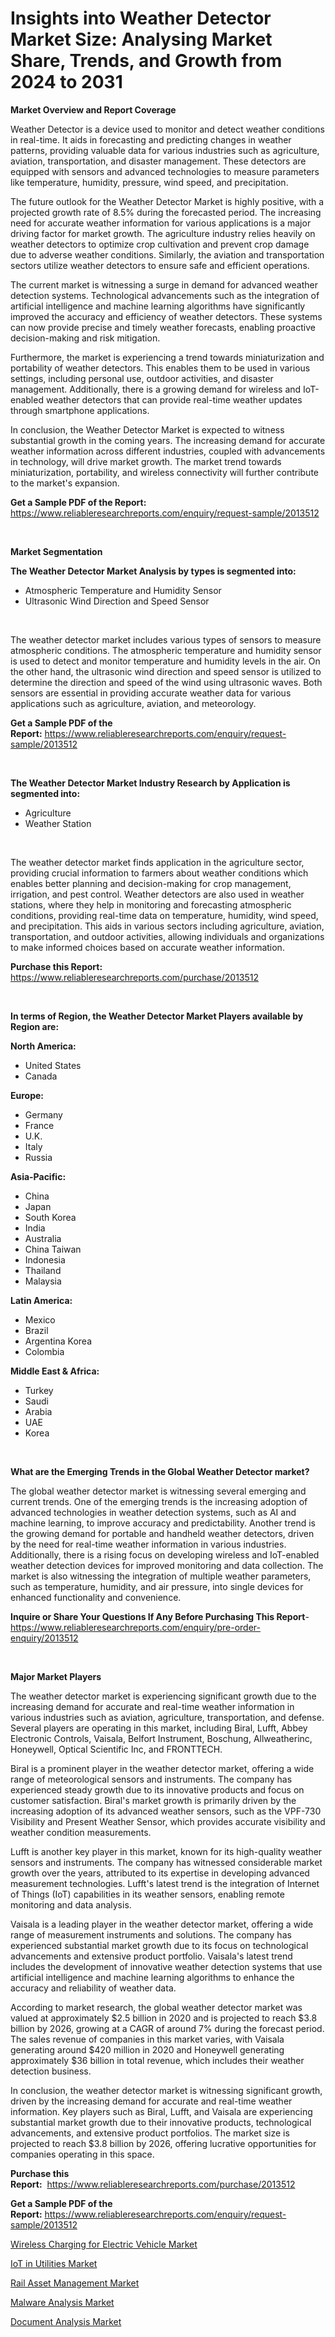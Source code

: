 <p><h1>Insights into Weather Detector Market Size: Analysing Market Share, Trends, and Growth from 2024 to 2031</h1></p><p><strong>Market Overview and Report Coverage</strong></p>
<p><p>Weather Detector is a device used to monitor and detect weather conditions in real-time. It aids in forecasting and predicting changes in weather patterns, providing valuable data for various industries such as agriculture, aviation, transportation, and disaster management. These detectors are equipped with sensors and advanced technologies to measure parameters like temperature, humidity, pressure, wind speed, and precipitation.</p><p>The future outlook for the Weather Detector Market is highly positive, with a projected growth rate of 8.5% during the forecasted period. The increasing need for accurate weather information for various applications is a major driving factor for market growth. The agriculture industry relies heavily on weather detectors to optimize crop cultivation and prevent crop damage due to adverse weather conditions. Similarly, the aviation and transportation sectors utilize weather detectors to ensure safe and efficient operations.</p><p>The current market is witnessing a surge in demand for advanced weather detection systems. Technological advancements such as the integration of artificial intelligence and machine learning algorithms have significantly improved the accuracy and efficiency of weather detectors. These systems can now provide precise and timely weather forecasts, enabling proactive decision-making and risk mitigation.</p><p>Furthermore, the market is experiencing a trend towards miniaturization and portability of weather detectors. This enables them to be used in various settings, including personal use, outdoor activities, and disaster management. Additionally, there is a growing demand for wireless and IoT-enabled weather detectors that can provide real-time weather updates through smartphone applications.</p><p>In conclusion, the Weather Detector Market is expected to witness substantial growth in the coming years. The increasing demand for accurate weather information across different industries, coupled with advancements in technology, will drive market growth. The market trend towards miniaturization, portability, and wireless connectivity will further contribute to the market's expansion.</p></p>
<p><strong>Get a Sample PDF of the Report:</strong> <a href="https://www.reliableresearchreports.com/enquiry/request-sample/2013512">https://www.reliableresearchreports.com/enquiry/request-sample/2013512</a></p>
<p>&nbsp;</p>
<p><strong>Market Segmentation</strong></p>
<p><strong>The Weather Detector Market Analysis by types is segmented into:</strong></p>
<p><ul><li>Atmospheric Temperature and Humidity Sensor</li><li>Ultrasonic Wind Direction and Speed Sensor</li></ul></p>
<p>&nbsp;</p>
<p><p>The weather detector market includes various types of sensors to measure atmospheric conditions. The atmospheric temperature and humidity sensor is used to detect and monitor temperature and humidity levels in the air. On the other hand, the ultrasonic wind direction and speed sensor is utilized to determine the direction and speed of the wind using ultrasonic waves. Both sensors are essential in providing accurate weather data for various applications such as agriculture, aviation, and meteorology.</p></p>
<p><strong>Get a Sample PDF of the Report:</strong>&nbsp;<a href="https://www.reliableresearchreports.com/enquiry/request-sample/2013512">https://www.reliableresearchreports.com/enquiry/request-sample/2013512</a></p>
<p>&nbsp;</p>
<p><strong>The Weather Detector Market Industry Research by Application is segmented into:</strong></p>
<p><ul><li>Agriculture</li><li>Weather Station</li></ul></p>
<p>&nbsp;</p>
<p><p>The weather detector market finds application in the agriculture sector, providing crucial information to farmers about weather conditions which enables better planning and decision-making for crop management, irrigation, and pest control. Weather detectors are also used in weather stations, where they help in monitoring and forecasting atmospheric conditions, providing real-time data on temperature, humidity, wind speed, and precipitation. This aids in various sectors including agriculture, aviation, transportation, and outdoor activities, allowing individuals and organizations to make informed choices based on accurate weather information.</p></p>
<p><strong>Purchase this Report:</strong>&nbsp; <a href="https://www.reliableresearchreports.com/purchase/2013512">https://www.reliableresearchreports.com/purchase/2013512</a></p>
<p>&nbsp;</p>
<p><strong>In terms of Region, the Weather Detector Market Players available by Region are:</strong></p>
<p>
    <p> <strong> North America: </strong>
        <ul>
            <li>United States</li>
            <li>Canada</li>
        </ul>
        </p> 
    <p> <strong> Europe: </strong>
        <ul>
            <li>Germany</li>
            <li>France</li>
            <li>U.K.</li>
            <li>Italy</li>
            <li>Russia</li>
        </ul>
        </p> 
    <p> <strong> Asia-Pacific: </strong>
        <ul>
            <li>China</li>
            <li>Japan</li>
            <li>South Korea</li>
            <li>India</li>
            <li>Australia</li>
            <li>China Taiwan</li>
            <li>Indonesia</li>
            <li>Thailand</li>
            <li>Malaysia</li>
        </ul>
        </p> 
    <p> <strong> Latin America: </strong>
        <ul>
            <li>Mexico</li>
            <li>Brazil</li>
            <li>Argentina Korea</li>
            <li>Colombia</li>
        </ul>
        </p> 
    <p> <strong> Middle East & Africa: </strong>
        <ul>
            <li>Turkey</li>
            <li>Saudi</li>
            <li>Arabia</li>
            <li>UAE</li>
            <li>Korea</li>
        </ul>
    </p>
    </p>
<p>&nbsp;</p>
<p><strong>What are the Emerging Trends in the Global Weather Detector market?</strong></p>
<p><p>The global weather detector market is witnessing several emerging and current trends. One of the emerging trends is the increasing adoption of advanced technologies in weather detection systems, such as AI and machine learning, to improve accuracy and predictability. Another trend is the growing demand for portable and handheld weather detectors, driven by the need for real-time weather information in various industries. Additionally, there is a rising focus on developing wireless and IoT-enabled weather detection devices for improved monitoring and data collection. The market is also witnessing the integration of multiple weather parameters, such as temperature, humidity, and air pressure, into single devices for enhanced functionality and convenience.</p></p>
<p><strong>Inquire or Share Your Questions If Any Before Purchasing This Report</strong>- <a href="https://www.reliableresearchreports.com/enquiry/pre-order-enquiry/2013512">https://www.reliableresearchreports.com/enquiry/pre-order-enquiry/2013512</a></p>
<p>&nbsp;</p>
<p><strong>Major Market Players</strong></p>
<p><p>The weather detector market is experiencing significant growth due to the increasing demand for accurate and real-time weather information in various industries such as aviation, agriculture, transportation, and defense. Several players are operating in this market, including Biral, Lufft, Abbey Electronic Controls, Vaisala, Belfort Instrument, Boschung, Allweatherinc, Honeywell, Optical Scientific Inc, and FRONTTECH.</p><p>Biral is a prominent player in the weather detector market, offering a wide range of meteorological sensors and instruments. The company has experienced steady growth due to its innovative products and focus on customer satisfaction. Biral's market growth is primarily driven by the increasing adoption of its advanced weather sensors, such as the VPF-730 Visibility and Present Weather Sensor, which provides accurate visibility and weather condition measurements.</p><p>Lufft is another key player in this market, known for its high-quality weather sensors and instruments. The company has witnessed considerable market growth over the years, attributed to its expertise in developing advanced measurement technologies. Lufft's latest trend is the integration of Internet of Things (IoT) capabilities in its weather sensors, enabling remote monitoring and data analysis.</p><p>Vaisala is a leading player in the weather detector market, offering a wide range of measurement instruments and solutions. The company has experienced substantial market growth due to its focus on technological advancements and extensive product portfolio. Vaisala's latest trend includes the development of innovative weather detection systems that use artificial intelligence and machine learning algorithms to enhance the accuracy and reliability of weather data.</p><p>According to market research, the global weather detector market was valued at approximately $2.5 billion in 2020 and is projected to reach $3.8 billion by 2026, growing at a CAGR of around 7% during the forecast period. The sales revenue of companies in this market varies, with Vaisala generating around $420 million in 2020 and Honeywell generating approximately $36 billion in total revenue, which includes their weather detection business.</p><p>In conclusion, the weather detector market is witnessing significant growth, driven by the increasing demand for accurate and real-time weather information. Key players such as Biral, Lufft, and Vaisala are experiencing substantial market growth due to their innovative products, technological advancements, and extensive product portfolios. The market size is projected to reach $3.8 billion by 2026, offering lucrative opportunities for companies operating in this space.</p></p>
<p><strong>Purchase this Report:</strong>&nbsp;&nbsp;<a href="https://www.reliableresearchreports.com/purchase/2013512">https://www.reliableresearchreports.com/purchase/2013512</a></p>
<p></p>
<p><strong>Get a Sample PDF of the Report:</strong>&nbsp;<a href="https://www.reliableresearchreports.com/enquiry/request-sample/2013512">https://www.reliableresearchreports.com/enquiry/request-sample/2013512</a></p>
<p><p><a href="https://medium.com/@jessicaholland33/wireless-charging-for-electric-vehicle-market-comprehensive-assessment-by-type-application-and-000be97cbbe8">Wireless Charging for Electric Vehicle Market</a></p><p><a href="https://medium.com/@jessicaholland33/iot-in-utilities-market-trends-forecast-and-competitive-analysis-to-2030-5305c2df8fee">IoT in Utilities Market</a></p><p><a href="https://medium.com/@jessicaholland33/rail-asset-management-market-trends-and-market-analysis-forecasted-for-period-2023-2030-46544666226d">Rail Asset Management Market</a></p><p><a href="https://medium.com/@jessicaholland33/malware-analysis-market-size-and-market-trends-complete-industry-overview-2023-to-2030-188e434efcce">Malware Analysis Market</a></p><p><a href="https://medium.com/@jessicaholland33/document-analysis-market-comprehensive-assessment-by-type-application-and-geography-044e96b4ae9c">Document Analysis Market</a></p></p>